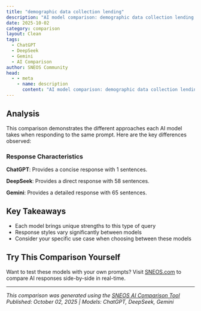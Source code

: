 ```yaml
---
title: "demographic data collection lending"
description: "AI model comparison: demographic data collection lending..."
date: 2025-10-02
category: comparison
layout: Clean
tags:
  - ChatGPT
  - DeepSeek
  - Gemini
  - AI Comparison
author: SNEOS Community
head:
  - - meta
    - name: description
      content: "AI model comparison: demographic data collection lending..."
---
```


<ChatComparison
  title="demographic data collection lending"
  prompt="demographic data collection lending"
  :responses='{"ChatGPT": "Demographic data collection in lending refers to the process of gathering information about borrowers&#x27; characteristics to assess their eligibility for loans and to comply with various regulatory requirements. This data can include various factors such as age, race, ethnicity, gender, income, and employment history. Here&#x27;s a breakdown of the key aspects of demographic data collection in the context of lending:\n\n### Purpose of Demographic Data Collection\n\n1. **Regulatory Compliance**: Many countries have laws that require lenders to collect demographic information to ensure fair lending practices and prevent discrimination (e.g., the Home Mortgage Disclosure Act (HMDA) in the United States).\n\n2. **Risk Assessment**: Demographic data can help lenders assess the creditworthiness of applicants and predict loan repayment behaviors.\n\n3. **Market Research**: Understanding the demographics of their customer base enables lenders to tailor products and marketing strategies to different segments.\n\n4. **Cultural Competence**: Knowledge of demographic characteristics can help lenders provide better customer service and address the unique needs of diverse populations.\n\n### Common Demographic Data Collected\n\n1. **Basic Personal Information**:\n - Name\n - Date of birth (age)\n - Gender\n - Marital status\n\n2. **Ethnic and Racial Information**: \n - Categories may vary by jurisdiction but typically include options for ethnicity and race to comply with fair lending regulations.\n\n3. **Income and Employment**:\n - Annual income\n - Employment status\n - Type of employment or job title\n\n4. **Geographic Information**:\n - Address\n - Zip code (to understand location-based dynamics and risks)\n\n5. **Housing Information**:\n - Homeownership status (own, rent, etc.)\n - Type of dwelling\n\n### Methods of Data Collection\n\n1. **Loan Applications**: When individuals apply for loans, they often provide demographic information as part of the application process.\n\n2. **Surveys and Interviews**: Lenders may conduct surveys or interviews to gather more detailed demographic information.\n\n3. **Public Records**: Some demographic data may be collected from public records, such as census data.\n\n4. **Third-Party Data Providers**: Lenders can also use data aggregators to obtain demographic information about potential borrowers.\n\n### Ethical and Privacy Considerations\n\n1. **Informed Consent**: Borrowers should be informed about why their data is being collected and how it will be used.\n\n2. **Data Protection**: Lenders must adhere to data privacy laws (such as GDPR in the EU or CCPA in California) to protect borrowers&#x27; personal information.\n\n3. **Bias and Fair Lending**: Lenders need to be cautious to avoid biases in lending decisions based on demographic data and ensure that they are providing equal access to credit.\n\n### Conclusion\n\nDemographic data collection in lending is a vital part of the financial services industry, helping lenders make informed decisions while ensuring compliance with regulations. It plays a crucial role in promoting fairness and access to credit for all individuals, regardless of their background. However, it also requires careful handling to maintain privacy and ethical standards.", "DeepSeek": "Of course. This is a critical topic at the intersection of finance, regulation, and social justice.\n\nCollecting demographic data in lending is a complex process governed by a key US federal regulation: the **Home Mortgage Disclosure Act (HMDA)** and, to a lesser extent, the **Equal Credit Opportunity Act (ECOA)**.\n\nHere\u2019s a breakdown of why it\u0027s done, what data is collected, the rules, the challenges, and the benefits.\n\n---\n\n### 1. Why is Demographic Data Collected in Lending?\n\nThe primary purpose is **to prevent discrimination and ensure fair lending practices**. It\u0027s not used to make a lending decision but to monitor and enforce compliance after the fact.\n\n* **Detecting Redlining:** Identifying if lenders are systematically avoiding providing credit in neighborhoods based on racial or ethnic composition.\n* **Identifying Disparate Impact:** Analyzing if a lender\u0027s seemingly neutral policies have a disproportionately negative effect on a protected class (race, sex, age, etc.), even if unintentional.\n* **Regulatory Compliance \u0026 Enforcement:** Providing regulators (like the CFPB, FDIC, Federal Reserve) with the data needed to hold lenders accountable.\n* **Promoting Fair Lending:** Encouraging lenders to serve the credit needs of their entire communities, including low- and moderate-income areas.\n* **Public Transparency:** HMDA data is made public (with privacy safeguards), allowing researchers, community groups, and journalists to analyze lending patterns.\n\n---\n\n### 2. What Specific Data is Collected?\n\nUnder HMDA, for covered mortgage loans, lenders must collect and report:\n\n* **Race**\n* **Ethnicity**\n* **Sex**\n* **Age**\n* **Income**\n* **Geographic Location** (Census tract of the property)\n\nIt\u0027s crucial to note that for **most non-mortgage lending** (e.g., personal loans, credit cards, auto loans), the rules are different. ECOA generally **prohibits** creditors from asking about race, color, religion, national origin, or sex *during the application process*. However, they are allowed to collect this information for \u0022monitoring purposes\u0022 if they clearly inform the applicant that providing the information is **voluntary**, it will not be used in the credit decision, and the applicant will not be discriminated against for providing or not providing it.\n\n---\n\n### 3. Key Regulations: HMDA vs. ECOA\n\n| Feature | HMDA (Home Mortgage Disclosure Act) | ECOA (Equal Credit Opportunity Act) |\n| :--- | :--- | :--- |\n| **Primary Purpose** | **Macro-monitoring** of lending patterns across markets and lenders. | **Micro-enforcement** of individual rights against discrimination. |\n| **Application** | Primarily **mortgage lending** by covered institutions. | Applies to **all types of credit** (mortgage, auto, credit card, etc.). |\n| **Data Collection** | **Mandatory** collection and reporting to regulators. | Generally **prohibited** for use in decision-making. **Voluntary** collection for monitoring is permitted. |\n| **Basis** | Lender\u0027s size and loan activity. | Applies to all creditors. |\n\n---\n\n### 4. The Borrower\u0027s Experience: The \u0022Applicant\u0027s Dilemma\u0022\n\nWhen applying for a mortgage, you will encounter a separate form, often on its own page, titled something like **\u0022Home Mortgage Application Information for Government Monitoring Purposes.\u0022**\n\n* **It is voluntary.** You cannot be required to provide this information.\n* **You cannot be discriminated against** for providing it or for refusing to provide it.\n* **The loan officer cannot see it** (in an ideal process) until *after* the credit decision has been made, to prevent bias.\n* **It is not used in the underwriting decision.**\n\nMany applicants are hesitant to provide this data, fearing it could be used against them. This is the core challenge: low response rates make the data less effective for its intended purpose of detecting discrimination.\n\n---\n\n### 5. Challenges and Criticisms\n\n* **Privacy Concerns:** Borrowers are wary of sharing sensitive personal data.\n* **Incomplete Data:** Because it\u0027s voluntary, a significant portion of records may have \u0022information not provided\u0022 for demographic fields, limiting analysis.\n* **Misinterpretation:** Raw data can be misleading. For example, a disparity in denial rates does not automatically prove discrimination; it could reflect differences in creditworthiness. Regulators use sophisticated statistical analysis to control for these factors.\n* **Burden on Lenders:** Collecting, storing, and reporting this data requires robust systems and compliance checks, which can be costly.\n\n---\n\n### 6. The Future: Modernization and Expansion\n\nThe conversation around demographic data in lending is evolving:\n\n* **Small Business Lending:** The **Section 1071 rule** (implementing part of the Dodd-Frank Act) will soon require lenders to collect and report demographic and geographic data for small business loan applications. This is a major expansion beyond mortgage lending, aimed at uncovering disparities in small business funding.\n* **AI and Algorithmic Fairness:** As underwriting becomes more automated with machine learning and AI, regulators are focusing on how to audit these \u0022black box\u0022 models for bias. Demographic data (or well-constructed proxies) is essential for testing whether an algorithm is creating a disparate impact.\n* **Improved Collection Methods:** Efforts are underway to make the collection process more transparent and less intimidating for borrowers to improve response rates.\n\n### Summary\n\nDemographic data collection in lending is a fundamental tool for **fair lending enforcement**. While it raises valid privacy concerns and faces practical challenges, its role is to ensure the financial system works fairly for everyone, not just historically advantaged groups. It is a regulatory check, not a factor in the individual loan decision.", "Gemini": "Demographic data collection in lending is a complex and sensitive issue governed by various regulations and aimed at preventing discrimination while also enabling lenders to understand their customer base and improve services. Here\u0027s a breakdown:\n\n**Why Lenders Collect Demographic Data:**\n\n* **Fair Lending Compliance:** The primary reason is to comply with fair lending laws, primarily the **Equal Credit Opportunity Act (ECOA)** and the **Fair Housing Act (FHA)**. These laws prohibit discrimination in lending based on protected characteristics like race, color, religion, national origin, sex, marital status, age, or because an applicant receives public assistance.\n* **Monitoring for Discrimination:** Lenders use aggregate demographic data to monitor their lending practices and identify potential disparities. They analyze loan approval rates, interest rates, and other terms across different demographic groups to ensure they are not discriminating, even unintentionally. This is often done through statistical analysis and regression modeling.\n* **Community Reinvestment Act (CRA):** For some lenders (primarily banks), demographic data is used to demonstrate compliance with the Community Reinvestment Act (CRA). The CRA requires lenders to meet the credit needs of the communities in which they operate, including low- and moderate-income neighborhoods.\n* **Market Research and Product Development:** Lenders may use demographic data (beyond what\u0027s collected for fair lending) for market research purposes. This helps them understand the needs of different segments of the population and develop products and services that are tailored to those needs. However, they need to be careful that such research does not lead to discriminatory practices.\n* **Risk Assessment (Indirectly):** While lenders cannot directly use protected characteristics to assess creditworthiness, some demographic factors may be correlated with credit risk. For instance, income and education level (which are *not* protected characteristics, but may be correlated with *some* protected characteristics) might be used as part of a broader credit risk assessment model. Lenders must ensure that these factors are predictive of creditworthiness and not simply proxies for discriminatory factors.\n\n**How Demographic Data is Collected:**\n\n* **Loan Application Forms:** Lenders typically collect demographic data on loan application forms. For mortgage loans, this is standardized on the **Home Mortgage Disclosure Act (HMDA)** form.\n* **Self-Identification:** Applicants are usually asked to self-identify their race, ethnicity, and sex. They are generally given the option to decline to provide this information.\n* **Visual Observation/Surname (Limited Use):** In some limited circumstances, if an applicant declines to provide demographic information, the lender may be permitted to use visual observation or surname to make a determination. However, this is subject to strict regulations and is only permitted for certain types of loans (e.g., HMDA-reportable loans) and is generally discouraged. The lender must document the basis for their determination.\n* **Third-Party Data:** Lenders *cannot* use third-party data to infer protected characteristics about applicants. This is a violation of fair lending laws.\n\n**Specific Data Points Typically Collected:**\n\n* **Race/Ethnicity:** Applicants are typically asked to identify their race and ethnicity using categories defined by the government (e.g., White, Black or African American, Asian, Hispanic or Latino).\n* **Sex:** Male or Female.\n* **Marital Status:** Married, Unmarried, Separated. *Note: While marital status can be asked, lenders cannot discriminate based on marital status.*\n* **Age:** Often collected to assess ability to repay, especially for long-term loans. *Note: Lenders cannot discriminate based on age unless the applicant is too young to enter into a contract.*\n* **National Origin:** Directly asking for national origin is generally prohibited. However, information about citizenship status might be collected for immigration-related requirements.\n* **Source of Income:** While not strictly demographic, lenders often collect information about the applicant\u0027s source of income (e.g., salary, government assistance) to assess ability to repay. This information can be used to detect potential discrimination based on source of income (e.g., denying loans to people who receive public assistance).\n\n**Regulations and Laws:**\n\n* **Equal Credit Opportunity Act (ECOA):** Prohibits credit discrimination based on race, color, religion, national origin, sex, marital status, age, or because an applicant receives public assistance.\n* **Fair Housing Act (FHA):** Prohibits discrimination in housing-related transactions (including mortgage lending) based on race, color, religion, national origin, sex, familial status, or disability.\n* **Home Mortgage Disclosure Act (HMDA):** Requires certain lenders to collect and report data about their mortgage lending activities. This data is used to help identify discriminatory lending patterns and enforce fair housing laws. HMDA data is publicly available.\n* **Community Reinvestment Act (CRA):** Encourages lenders to meet the credit needs of the communities in which they operate, including low- and moderate-income neighborhoods.\n* **Fair Credit Reporting Act (FCRA):** Regulates the use of consumer credit information and helps ensure accuracy and fairness.\n* **State Laws:** Many states have their own fair lending laws that may be more stringent than federal laws.\n* **Regulation B:** The regulation that implements ECOA. It provides specific rules about collecting and using demographic data.\n\n**Important Considerations and Best Practices:**\n\n* **Transparency:** Lenders should be transparent with applicants about why they are collecting demographic data and how it will be used.\n* **Data Security:** Lenders must protect the security and confidentiality of demographic data.\n* **Training:** Lenders should provide regular training to employees on fair lending laws and regulations.\n* **Monitoring and Auditing:** Lenders should regularly monitor and audit their lending practices to ensure compliance with fair lending laws.\n* **Redlining:** Lenders must avoid \u0022redlining,\u0022 which is the practice of denying or restricting credit to residents of certain geographic areas based on race or ethnicity.\n* **Disparate Impact:** Lenders must be aware of the potential for \u0022disparate impact,\u0022 which occurs when a seemingly neutral policy or practice has a disproportionately negative effect on a protected group.\n* **Adverse Action Notices:** If a loan application is denied, the lender must provide the applicant with a written notice that explains the reasons for the denial.\n\n**Challenges:**\n\n* **Data Accuracy:** Self-reported demographic data can be inaccurate or incomplete.\n* **Compliance Complexity:** Fair lending laws and regulations are complex and can be difficult to interpret and implement.\n* **Balancing Compliance with Business Needs:** Lenders must balance the need to comply with fair lending laws with the need to make sound business decisions.\n* **Privacy Concerns:** Some applicants may be hesitant to provide demographic data due to privacy concerns.\n\nIn conclusion, demographic data collection in lending is a critical component of ensuring fair lending practices. Lenders must comply with applicable laws and regulations, be transparent with applicants, protect the security of data, and regularly monitor their lending practices to identify and address potential discrimination. This requires a robust compliance program, ongoing training, and a commitment to fair lending principles.\n"}' 
  published-date="13:29"
/>

## Analysis

This comparison demonstrates the different approaches each AI model takes when responding to the same prompt. Here are the key differences observed:

### Response Characteristics

**ChatGPT**: Provides a concise response with 1 sentences. 

**DeepSeek**: Provides a direct response with 58 sentences. 

**Gemini**: Provides a detailed response with 65 sentences. 

## Key Takeaways

- Each model brings unique strengths to this type of query
- Response styles vary significantly between models
- Consider your specific use case when choosing between these models

## Try This Comparison Yourself

Want to test these models with your own prompts? Visit [SNEOS.com](https://sneos.com) to compare AI responses side-by-side in real-time.

---

*This comparison was generated using the [SNEOS AI Comparison Tool](https://sneos.com)*
*Published: October 02, 2025 | Models: ChatGPT, DeepSeek, Gemini*
